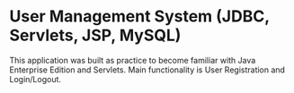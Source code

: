 # User Management System (JDBC, Servlets, JSP, MySQL)

This application was built as practice to become familiar with Java Enterprise Edition and Servlets. Main functionality is User Registration and Login/Logout.
